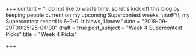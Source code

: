 +++
content = "I do not like to waste time, so let's kick off this blog by keeping people current on my upcoming Supercontest weeks. \n\nFYI, my Supercontest record is 6-9-0. It blows, I know."
date = "2018-09-29T00:25:25-04:00"
draft = true
post_subject = "Week 4 Supercontest Picks"
title = "Week 4 Picks"

+++
